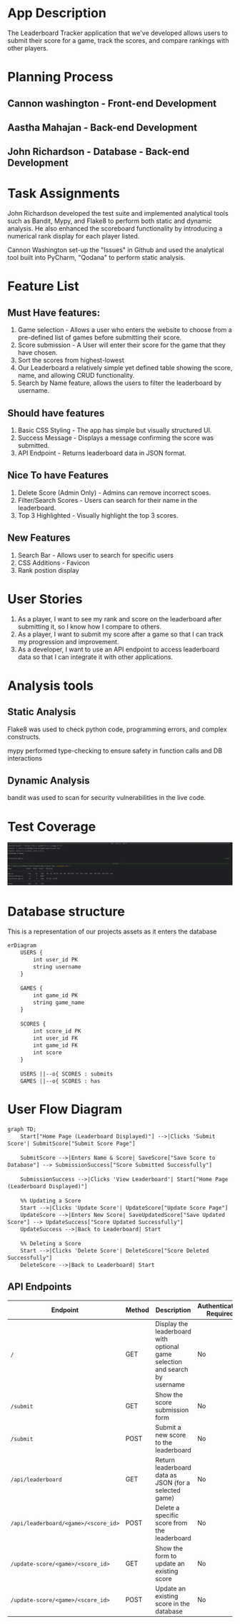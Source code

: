# App Description 

The Leaderboard Tracker application that we've developed allows users to submit their score for a game, track the  scores, and compare rankings with other players. 

# Planning Process  

## Cannon washington - Front-end Development
## Aastha Mahajan - Back-end Development
## John Richardson - Database - Back-end Development


# Task Assignments

John Richardson developed the test suite and implemented analytical tools such as Bandit, Mypy, and Flake8 to perform both static and dynamic analysis. He also enhanced the scoreboard functionality by introducing a numerical rank display for each player listed.

Cannon Washington set-up the "Issues" in Github and used the analytical tool built into PyCharm, "Qodana" to perform static analysis. 

# Feature List

## Must Have features:

1. Game selection - Allows a user who enters the website to choose from a pre-defined list of games before submitting their score.
2. Score submission - A User will enter their score for the game that they have chosen.
3. Sort the scores from highest-lowest
4. Our Leaderboard a relatively simple yet defined table showing the score, name, and allowing CRUD functionality.
5. Search by Name feature, allows the users to filter the leaderboard by username. 

## Should have features

1. Basic CSS Styling - The app has simple but visually structured UI.
2. Success Message - Displays a message confirming the score was submitted.
3. API Endpoint - Returns leaderboard data in JSON format. 

## Nice To have Features

1. Delete Score (Admin Only) - Admins can remove incorrect scoes.
2. Filter/Search Scores - Users can search for their name in the leaderboard. 
3. Top 3 Highlighted - Visually highlight the top 3 scores.  

## New Features

1. Search Bar - Allows user to search for specific users
2. CSS Additions - Favicon
3. Rank postion display

# User Stories 

1. As a player, I want to see my rank and score on the leaderboard after submitting it, so I know how I compare to others.
2. As a player, I want to submit my score after a game so that I can track my progression and improvement.
3. As a developer, I want to use an API endpoint to access leaderboard data so that I can integrate it with other applications.

# Analysis tools

## Static Analysis 

Flake8 was used to check python code, programming errors, and complex constructs. 

mypy performed type-checking to ensure safety in function calls and DB interactions

## Dynamic Analysis

bandit was used to scan for security vulnerabilities in the live code. 

# Test Coverage

![img.png](Screenshots/Testcoverage.png)

# Database structure  

This is a representation of our projects assets as it enters the database 

```mermaid
erDiagram
    USERS {
        int user_id PK
        string username
    }

    GAMES {
        int game_id PK
        string game_name
    }

    SCORES {
        int score_id PK
        int user_id FK
        int game_id FK
        int score
    }

    USERS ||--o{ SCORES : submits
    GAMES ||--o{ SCORES : has
```


# User Flow Diagram

```mermaid
graph TD;
    Start["Home Page (Leaderboard Displayed)"] -->|Clicks 'Submit Score'| SubmitScore["Submit Score Page"]
    
    SubmitScore -->|Enters Name & Score| SaveScore["Save Score to Database"] --> SubmissionSuccess["Score Submitted Successfully"]
    
    SubmissionSuccess -->|Clicks 'View Leaderboard'| Start["Home Page (Leaderboard Displayed)"]

    %% Updating a Score
    Start -->|Clicks 'Update Score'| UpdateScore["Update Score Page"]
    UpdateScore -->|Enters New Score| SaveUpdatedScore["Save Updated Score"] --> UpdateSuccess["Score Updated Successfully"]
    UpdateSuccess -->|Back to Leaderboard| Start

    %% Deleting a Score
    Start -->|Clicks 'Delete Score'| DeleteScore["Score Deleted Successfully"]
    DeleteScore -->|Back to Leaderboard| Start

```

## API Endpoints

| Endpoint | Method | Description | Authentication Required |
|----------|--------|-------------|--------------------------|
| `/` | GET | Display the leaderboard with optional game selection and search by username | No |
| `/submit` | GET | Show the score submission form | No |
| `/submit` | POST | Submit a new score to the leaderboard | No |
| `/api/leaderboard` | GET | Return leaderboard data as JSON (for a selected game) | No |
| `/api/leaderboard/<game>/<score_id>` | POST | Delete a specific score from the leaderboard | No |
| `/update-score/<game>/<score_id>` | GET | Show the form to update an existing score | No |
| `/update-score/<game>/<score_id>` | POST | Update an existing score in the database | No |
